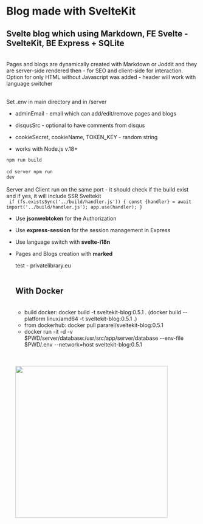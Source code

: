 # Blog made with SvelteKit

## Svelte blog which using Markdown, FE Svelte - SvelteKit, BE Express + SQLite

<br/>
Pages and blogs are dynamically created with Markdown or Joddit and they are server-side rendered then - for SEO and client-side for interaction. Option for only HTML without Javascript was added - header will work with language switcher 
<br/><br/>

Set .env in main directory and in /server

- adminEmail - email which can add/edit/remove pages and blogs
- disqusSrc - optional to have comments from disqus
- cookieSecret, cookieName, TOKEN_KEY - random string

- works with Node.js v.18+

<code>npm run build</code>
<br/><br/>
<code>cd server npm run dev</code>
<br/><br/>
Server and Client run on the same port - it should check if the build exist and if yes, it will include SSR Sveltekit
<br/>
` if (fs.existsSync('../build/handler.js')) { const {handler} = await import('../build/handler.js'); app.use(handler); }`

- Use **jsonwebtoken** for the Authorization
- Use **express-session** for the session management in Express
- Use language switch with **svelte-i18n**
- Pages and Blogs creation with **marked**
  <br>

  test - privatelibrary.eu
  <br/><br/>

  ## With Docker
   <br>
   
  - build docker: docker build -t sveltekit-blog:0.5.1 . (docker build --platform linux/amd64 -t sveltekit-blog:0.5.1 .)
  - from dockerhub: docker pull pararel/sveltekit-blog:0.5.1
  - docker run -it -d -v $PWD/server/database:/usr/src/app/server/database --env-file $PWD/.env --network=host sveltekit-blog:0.5.1
    
  <br/><br/>
  <img width="400" src="https://res.cloudinary.com/dnpgh1vhi/image/upload/v1669123043/screenshot_2022-11-22_o_14.16.09_fofgol.png">
